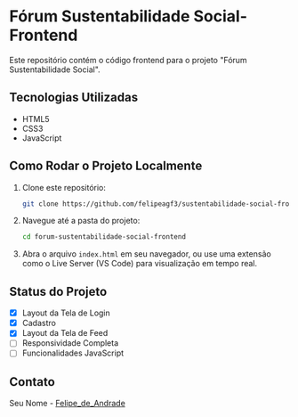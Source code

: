 # Fórum Sustentabilidade Social- Frontend

Este repositório contém o código frontend para o projeto "Fórum Sustentabilidade Social".

## Tecnologias Utilizadas
* HTML5
* CSS3
* JavaScript

## Como Rodar o Projeto Localmente
1. Clone este repositório:
   ```bash
   git clone https://github.com/felipeagf3/sustentabilidade-social-frontend.git
   ```
2. Navegue até a pasta do projeto:
   ```bash
   cd forum-sustentabilidade-social-frontend
   ```
3. Abra o arquivo `index.html` em seu navegador, ou use uma extensão como o Live Server (VS Code) para visualização em tempo real.

## Status do Projeto
- [x] Layout da Tela de Login
- [x] Cadastro
- [x] Layout da Tela de Feed
- [ ] Responsividade Completa
- [ ] Funcionalidades JavaScript

## Contato
Seu Nome - [Felipe_de_Andrade](https://github.com/felipeagf3)